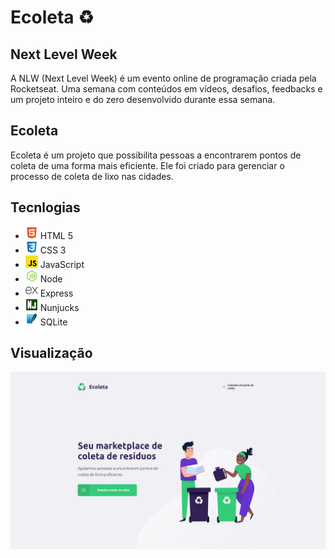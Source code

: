 # Ecoleta :recycle:

## Next Level Week
A NLW (Next Level Week) é um evento online de programação criada pela Rocketseat. Uma semana com conteúdos em vídeos, desafios, feedbacks e um projeto inteiro e do zero desenvolvido durante essa semana.

## Ecoleta
Ecoleta é um projeto que possibilita pessoas a encontrarem pontos de coleta de uma forma mais eficiente. Ele foi criado para gerenciar o processo de coleta de lixo nas cidades.

## Tecnlogias
* <img src="https://github.com/F-Gabriel-Braga/F-Gabriel-Braga/blob/main/icons/icon-html.svg" width="20"/> HTML 5
* <img src="https://github.com/F-Gabriel-Braga/F-Gabriel-Braga/blob/main/icons/icon-css.svg" width="20"/> CSS 3
* <img src="https://github.com/F-Gabriel-Braga/F-Gabriel-Braga/blob/main/icons/icon-javascript.svg" width="20"/> JavaScript
* <img src="https://github.com/F-Gabriel-Braga/F-Gabriel-Braga/blob/main/icons/icon-node.svg" width="20"/> Node
* <img src="https://github.com/F-Gabriel-Braga/F-Gabriel-Braga/blob/main/icons/icon-express.svg" width="20"/> Express
* <img src="https://github.com/F-Gabriel-Braga/F-Gabriel-Braga/blob/main/icons/icon-nunjucks.svg" width="20"/> Nunjucks
* <img src="https://github.com/F-Gabriel-Braga/F-Gabriel-Braga/blob/main/icons/icon-sqlite.svg" width="20"/> SQLite

## Visualização
![Ecoleta](https://github.com/F-Gabriel-Braga/ecoleta/blob/master/ECOLETA.png)
